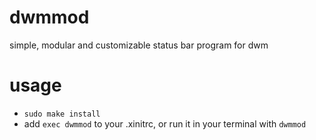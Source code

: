 # dwmmod
simple, modular and customizable status bar program for dwm

# usage
 - `sudo make install` 
 - add `exec dwmmod` to your .xinitrc, or run it in your terminal with `dwmmod`



